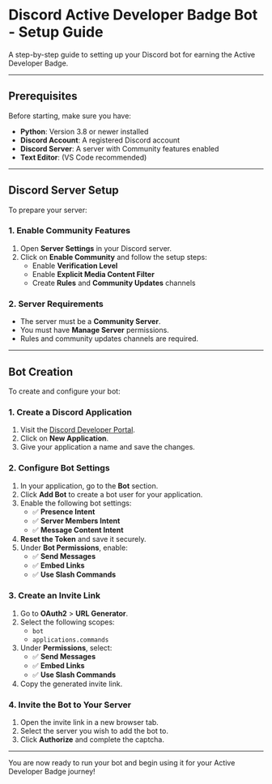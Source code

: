 # Discord Active Developer Badge Bot - Setup Guide

A step-by-step guide to setting up your Discord bot for earning the Active Developer Badge.

---

## Prerequisites

Before starting, make sure you have:

- **Python**: Version 3.8 or newer installed
- **Discord Account**: A registered Discord account
- **Discord Server**: A server with Community features enabled
- **Text Editor**: (VS Code recommended)

---

## Discord Server Setup

To prepare your server:

### 1. Enable Community Features

1. Open **Server Settings** in your Discord server.
2. Click on **Enable Community** and follow the setup steps:
   - Enable **Verification Level**
   - Enable **Explicit Media Content Filter**
   - Create **Rules** and **Community Updates** channels

### 2. Server Requirements

- The server must be a **Community Server**.
- You must have **Manage Server** permissions.
- Rules and community updates channels are required.

---

## Bot Creation

To create and configure your bot:

### 1. Create a Discord Application

1. Visit the [Discord Developer Portal](https://discord.com/developers/applications).
2. Click on **New Application**.
3. Give your application a name and save the changes.

### 2. Configure Bot Settings

1. In your application, go to the **Bot** section.
2. Click **Add Bot** to create a bot user for your application.
3. Enable the following bot settings:
   - ✅ **Presence Intent**
   - ✅ **Server Members Intent**
   - ✅ **Message Content Intent**
4. **Reset the Token** and save it securely.
5. Under **Bot Permissions**, enable:
   - ✅ **Send Messages**
   - ✅ **Embed Links**
   - ✅ **Use Slash Commands**

### 3. Create an Invite Link

1. Go to **OAuth2** > **URL Generator**.
2. Select the following scopes:
   - `bot`
   - `applications.commands`
3. Under **Permissions**, select:
   - ✅ **Send Messages**
   - ✅ **Embed Links**
   - ✅ **Use Slash Commands**
4. Copy the generated invite link.

### 4. Invite the Bot to Your Server

1. Open the invite link in a new browser tab.
2. Select the server you wish to add the bot to.
3. Click **Authorize** and complete the captcha.

---

You are now ready to run your bot and begin using it for your Active Developer Badge journey!
